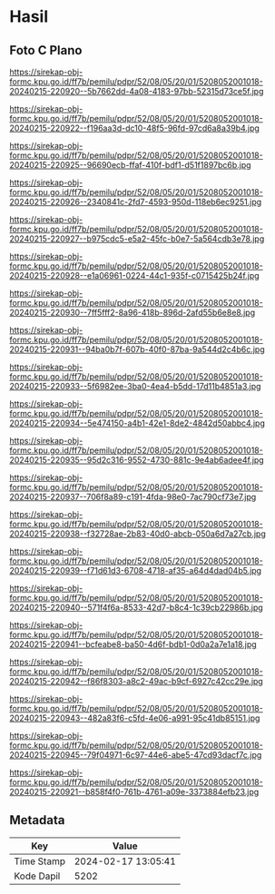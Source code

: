 # Hasil

## Foto C Plano

https://sirekap-obj-formc.kpu.go.id/ff7b/pemilu/pdpr/52/08/05/20/01/5208052001018-20240215-220920--5b7662dd-4a08-4183-97bb-52315d73ce5f.jpg

https://sirekap-obj-formc.kpu.go.id/ff7b/pemilu/pdpr/52/08/05/20/01/5208052001018-20240215-220922--f196aa3d-dc10-48f5-96fd-97cd6a8a39b4.jpg

https://sirekap-obj-formc.kpu.go.id/ff7b/pemilu/pdpr/52/08/05/20/01/5208052001018-20240215-220925--96690ecb-ffaf-410f-bdf1-d51f1897bc6b.jpg

https://sirekap-obj-formc.kpu.go.id/ff7b/pemilu/pdpr/52/08/05/20/01/5208052001018-20240215-220926--2340841c-2fd7-4593-950d-118eb6ec9251.jpg

https://sirekap-obj-formc.kpu.go.id/ff7b/pemilu/pdpr/52/08/05/20/01/5208052001018-20240215-220927--b975cdc5-e5a2-45fc-b0e7-5a564cdb3e78.jpg

https://sirekap-obj-formc.kpu.go.id/ff7b/pemilu/pdpr/52/08/05/20/01/5208052001018-20240215-220928--e1a06961-0224-44c1-935f-c0715425b24f.jpg

https://sirekap-obj-formc.kpu.go.id/ff7b/pemilu/pdpr/52/08/05/20/01/5208052001018-20240215-220930--7ff5fff2-8a96-418b-896d-2afd55b6e8e8.jpg

https://sirekap-obj-formc.kpu.go.id/ff7b/pemilu/pdpr/52/08/05/20/01/5208052001018-20240215-220931--94ba0b7f-607b-40f0-87ba-9a544d2c4b6c.jpg

https://sirekap-obj-formc.kpu.go.id/ff7b/pemilu/pdpr/52/08/05/20/01/5208052001018-20240215-220933--5f6982ee-3ba0-4ea4-b5dd-17d11b4851a3.jpg

https://sirekap-obj-formc.kpu.go.id/ff7b/pemilu/pdpr/52/08/05/20/01/5208052001018-20240215-220934--5e474150-a4b1-42e1-8de2-4842d50abbc4.jpg

https://sirekap-obj-formc.kpu.go.id/ff7b/pemilu/pdpr/52/08/05/20/01/5208052001018-20240215-220935--95d2c316-9552-4730-881c-9e4ab6adee4f.jpg

https://sirekap-obj-formc.kpu.go.id/ff7b/pemilu/pdpr/52/08/05/20/01/5208052001018-20240215-220937--706f8a89-c191-4fda-98e0-7ac790cf73e7.jpg

https://sirekap-obj-formc.kpu.go.id/ff7b/pemilu/pdpr/52/08/05/20/01/5208052001018-20240215-220938--f32728ae-2b83-40d0-abcb-050a6d7a27cb.jpg

https://sirekap-obj-formc.kpu.go.id/ff7b/pemilu/pdpr/52/08/05/20/01/5208052001018-20240215-220939--f71d61d3-6708-4718-af35-a64d4dad04b5.jpg

https://sirekap-obj-formc.kpu.go.id/ff7b/pemilu/pdpr/52/08/05/20/01/5208052001018-20240215-220940--571f4f6a-8533-42d7-b8c4-1c39cb22986b.jpg

https://sirekap-obj-formc.kpu.go.id/ff7b/pemilu/pdpr/52/08/05/20/01/5208052001018-20240215-220941--bcfeabe8-ba50-4d6f-bdb1-0d0a2a7e1a18.jpg

https://sirekap-obj-formc.kpu.go.id/ff7b/pemilu/pdpr/52/08/05/20/01/5208052001018-20240215-220942--f86f8303-a8c2-49ac-b9cf-6927c42cc29e.jpg

https://sirekap-obj-formc.kpu.go.id/ff7b/pemilu/pdpr/52/08/05/20/01/5208052001018-20240215-220943--482a83f6-c5fd-4e06-a991-95c41db85151.jpg

https://sirekap-obj-formc.kpu.go.id/ff7b/pemilu/pdpr/52/08/05/20/01/5208052001018-20240215-220945--79f04971-6c97-44e6-abe5-47cd93dacf7c.jpg

https://sirekap-obj-formc.kpu.go.id/ff7b/pemilu/pdpr/52/08/05/20/01/5208052001018-20240215-220921--b858f4f0-761b-4761-a09e-3373884efb23.jpg


## Metadata

| Key        | Value               |
| ---------- | ------------------- |
| Time Stamp | 2024-02-17 13:05:41 |
| Kode Dapil | 5202                |



